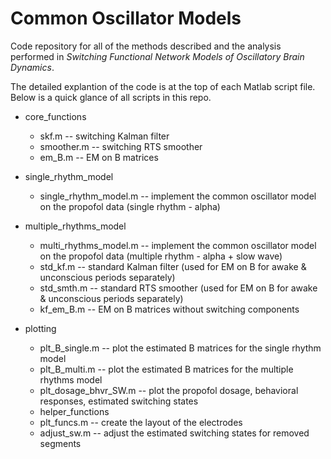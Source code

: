 # Common Oscillator Models

Code repository for all of the methods described and the analysis performed in *Switching Functional Network Models of Oscillatory Brain Dynamics*.

The detailed explantion of the code is at the top of each Matlab script file. Below is a quick glance of all scripts in this repo.

* core_functions
  * skf.m -- switching Kalman filter
  * smoother.m -- switching RTS smoother
  * em_B.m -- EM on B matrices
  
* single_rhythm_model
  * single_rhythm_model.m -- implement the common oscillator model on the propofol data (single rhythm - alpha)
  
* multiple_rhythms_model
  * multi_rhythms_model.m -- implement the common oscillator model on the propofol data (multiple rhythm - alpha + slow wave)
  * std_kf.m -- standard Kalman filter (used for EM on B for awake & unconscious periods separately)
  * std_smth.m -- standard RTS smoother (used for EM on B for awake & unconscious periods separately)
  * kf_em_B.m -- EM on B matrices without switching components
 
* plotting
  * plt_B_single.m -- plot the estimated B matrices for the single rhythm model
  * plt_B_multi.m -- plot the estimated B matrices for the multiple rhythms model
  * plt_dosage_bhvr_SW.m -- plot the propofol dosage, behavioral responses, estimated switching states
  * helper_functions 
   * plt_funcs.m -- create the layout of the electrodes
   * adjust_sw.m -- adjust the estimated switching states for removed segments

